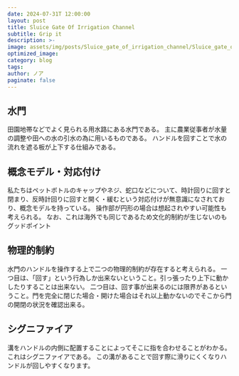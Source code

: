 ```yaml
---
date: 2024-07-31T 12:00:00
layout: post
title: Sluice Gate Of Irrigation Channel
subtitle: Grip it
description: >-
image: assets/img/posts/Sluice_gate_of_irrigation_channel/Sluice_gate_of_irrigation_channel.jpg
optimized_image: 
category: blog
tags: 
author: ノア
paginate: false
---
```


## 水門

田園地帯などでよく見られる用水路にある水門である。
主に農業従事者が水量の調整や田への水の引水の為に用いるものである。
ハンドルを回すことで水の流れを遮る板が上下する仕組みである。

## 概念モデル・対応付け

私たちはペットボトルのキャップやネジ、蛇口などについて、時計回りに回すと閉まり、反時計回りに回すと開く・緩むという対応付けが無意識になされており、概念モデルを持っている。
操作部が円形の場合は想起されやすい可能性も考えられる。
なお、これは海外でも同じであるため文化的制約が生じないのもグッドポイント

## 物理的制約

水門のハンドルを操作する上で二つの物理的制約が存在すると考えられる。
一つ目は、「回す」という行為しか出来ないということ。引っ張ったり上下に動かしたりすることは出来ない。
二つ目は、回す事が出来るのには限界があるということ。門を完全に閉じた場合・開けた場合はそれ以上動かないのでそこから門の開閉の状況を確認出来る。

## シグニファイア

溝をハンドルの内側に配置することによってそこに指を合わせることがわかる。これはシグニファイアである。
この溝があることで回す際に滑りにくくなりハンドルが回しやすくなります。